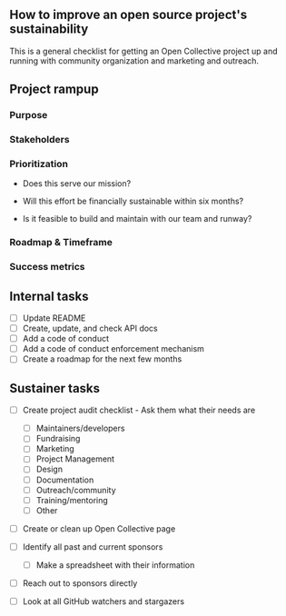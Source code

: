 ## How to improve an open source project's sustainability

This is a general checklist for getting an Open Collective project up and running with community organization and marketing and outreach.

## Project rampup

### Purpose
<!-- Why have we prioritised this project over others? -->

### Stakeholders
<!-- (Name of core team member responsible for the project)

*Note: Project owner responsibilities include coordinating all the different people that need to contribute to the project, defining specs and goals, communicating project progress, being the point person for decisions, QA, documentation, and a plan for ongoing maintenance. If the project owner can't continue, they need to hand the role over to another person explicitly.* -->

### Prioritization

<!-- Please fill out the following questions to rationalize the prioritization of this project -->

- Does this serve our mission?

- Will this effort be financially sustainable within six months?

- Is it feasible to build and maintain with our team and runway?

### Roadmap & Timeframe
<!-- (Key milestones or phases and estimated delivery dates, including specs, design, feature development, feedback, marketing/comms, and documentation) -->


### Success metrics
<!-- What we will judge outcomes of the project by) -->

## Internal tasks
- [ ] Update README
- [ ] Create, update, and check API docs
- [ ] Add a code of conduct
- [ ] Add a code of conduct enforcement mechanism
- [ ] Create a roadmap for the next few months

## Sustainer tasks

- [ ] Create project audit checklist - Ask them what their needs are
  - [ ] Maintainers/developers
  - [ ] Fundraising
  - [ ] Marketing
  - [ ] Project Management
  - [ ] Design
  - [ ] Documentation
  - [ ] Outreach/community
  - [ ] Training/mentoring
  - [ ] Other 
- [ ] Create or clean up Open Collective page
- [ ] Identify all past and current sponsors
  - [ ] Make a spreadsheet with their information
- [ ] Reach out to sponsors directly
- [ ] Look at all GitHub watchers and stargazers

